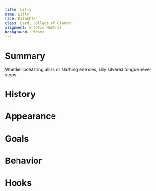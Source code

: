 ```yaml
---
title: Lilly
name: Lilly
race: Kalashtar
class: Bard, College of Glamour
alignment: Chaotic Neutral
background: Pirate
---
```


# Summary

Whether bolstering allies or slashing enemies, Lilly silvered tongue never stops.

# History

# Appearance

# Goals

# Behavior

# Hooks
